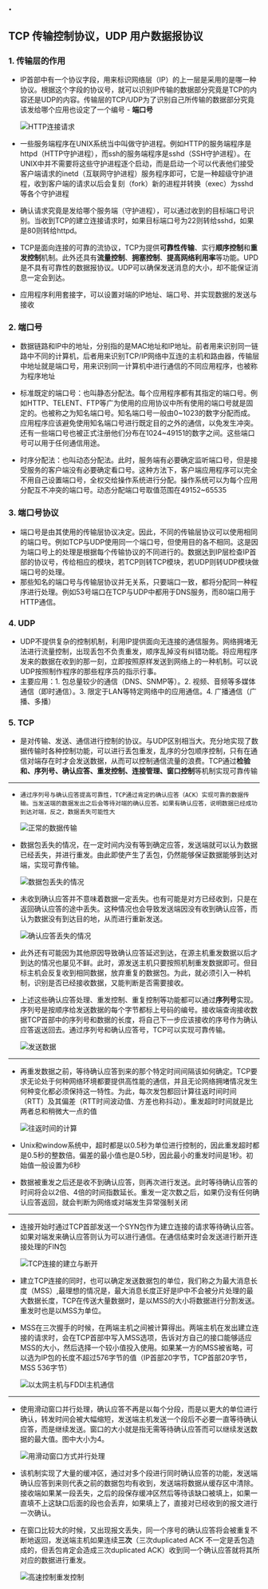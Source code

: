 ## .

## TCP 传输控制协议，UDP 用户数据报协议

### 1. 传输层的作用

-   IP首部中有一个协议字段，用来标识网络层（IP）的上一层是采用的是哪一种协议。根据这个字段的协议号，就可以识别IP传输的数据部分究竟是TCP的内容还是UDP的内容。传输层的TCP/UDP为了识别自己所传输的数据部分究竟该发给哪个应用也设定了一个编号 - **端口号**

    ![HTTP连接请求](https://github.com/CyS2020/Notebook/raw/master/%E7%AC%94%E8%AE%B0%E5%9B%BE%E7%89%87/HTTP%E8%BF%9E%E6%8E%A5%E8%AF%B7%E6%B1%82.jpg)

-   一些服务端程序在UNIX系统当中叫做守护进程。例如HTTP的服务端程序是httpd（HTTP守护进程），而ssh的服务端程序是sshd（SSH守护进程）。在UNIX中并不需要将这些守护进程逐个启动，而是启动一个可以代表他们接受客户端请求的inetd（互联网守护进程）服务程序即可，它是一种超级守护进程，收到客户端的请求以后会复刻（fork）新的进程并转换（exec）为sshd等各个守护进程
-   确认请求究竟是发给哪个服务端（守护进程），可以通过收到的目标端口号识别。当收到TCP的建立连接请求时，如果目标端口号为22则转给sshd，如果是80则转给httpd。

-   TCP是面向连接的可靠的流协议，TCP为提供**可靠性传输**、实行**顺序控制**和**重发控制**机制。此外还具有**流量控制**、**拥塞控制**、**提高网络利用率**等功能。UPD是不具有可靠性的数据报协议。UDP可以确保发送消息的大小，却不能保证消息一定会到达。
-   应用程序利用套接字，可以设置对端的IP地址、端口号、并实现数据的发送与接收

### 2. 端口号

-   数据链路和IP中的地址，分别指的是MAC地址和IP地址。前者用来识别同一链路中不同的计算机，后者用来识别TCP/IP网络中互连的主机和路由器，传输层中地址就是端口号，用来识别同一计算机中进行通信的不同应用程序，也被称为程序地址
-   标准既定的端口号：也叫静态分配法。每个应用程序都有其指定的端口号。例如HTTP、TELENT、FTP等广为使用的应用协议中所有使用的端口号就是固定的。也被称之为知名端口号。知名端口号一般由0~1023的数字分配而成。应用程序应该避免使用知名端口号进行既定目的之外的通信，以免发生冲突。还有一些端口号也被正式注册他们分布在1024~49151的数字之间。这些端口号可以用于任何通信用途。

-   时序分配法：也叫动态分配法。此时，服务端有必要确定监听端口号，但是接受服务的客户端没有必要确定看口号。这种方法下，客户端应用程序可以完全不用自己设置端口号，全权交给操作系统进行分配。操作系统可以为每个应用分配互不冲突的端口号。动态分配端口号取值范围在49152~65535

### 3. 端口号协议

-   端口号是由其使用的传输层协议决定。因此，不同的传输层协议可以使用相同的端口号。例如TCP与UDP使用同一个端口号，但使用目的各不相同。这是因为端口号上的处理是根据每个传输协议的不同进行的。数据达到IP层检查IP首部的协议号，传给相应的模块，若TCP则转TCP模块，若UDP则转UDP模块做端口号的处理。
-   那些知名的端口号与传输层协议并无关系，只要端口一致，都将分配同一种程序进行处理。例如53号端口在TCP与UDP中都用于DNS服务，而80端口用于HTTP通信。

### 4. UDP

-   UDP不提供复杂的控制机制，利用IP提供面向无连接的通信服务。网络拥堵无法进行流量控制，出现丢包不负责重发，顺序乱掉没有纠错功能。将应用程序发来的数据在收到的那一刻，立即按照原样发送到网络上的一种机制。可以说UDP按照制作程序的那些程序员的指示行事。
-   主要应用：1. 包总量较少的通信（DNS、SNMP等）。2. 视频、音频等多媒体通信（即时通信）。3. 限定于LAN等特定网络中的应用通信。4. 广播通信（广播、多播）

### 5. TCP

-   是对传输、发送、通信进行控制的协议。与UDP区别相当大。充分地实现了数据传输时各种控制功能，可以进行丢包重发，乱序的分包顺序控制，只有在通信对端存在时才会发送数据，从而可以控制通信流量的浪费。TCP通过**检验和、序列号、确认应答、重发控制、连接管理、窗口控制**等机制实现可靠传输

---

-     通过序列号与确认应答提高可靠性，TCP通过肯定的确认应答（ACK）实现可靠的数据传输。当发送端的数据发出之后会等待对端的确认应答。如果有确认应答，说明数据已经成功到达对端，反之，数据丢失可能性大

    ![正常的数据传输](https://github.com/CyS2020/Notebook/raw/master/%E7%AC%94%E8%AE%B0%E5%9B%BE%E7%89%87/%E6%AD%A3%E5%B8%B8%E7%9A%84%E6%95%B0%E6%8D%AE%E4%BC%A0%E8%BE%93.jpg)

-   数据包丢失的情况，在一定时间内没有等到确定应答，发送端就可以认为数据已经丢失，并进行重发。由此即使产生了丢包，仍然能够保证数据能够到达对端，实现可靠传输。

    ![数据包丢失的情况](https://github.com/CyS2020/Notebook/raw/master/%E7%AC%94%E8%AE%B0%E5%9B%BE%E7%89%87/%E6%95%B0%E6%8D%AE%E5%8C%85%E4%B8%A2%E5%A4%B1%E7%9A%84%E6%83%85%E5%86%B5.jpg)

-   未收到确认应答并不意味着数据一定丢失。也有可能是对方已经收到，只是在返回确认应答的途中丢失。这种情况也会导致发送端因没有收到确认应答，而认为数据没有到达目的地，从而进行重新发送。

    ![确认应答丢失的情况](https://github.com/CyS2020/Notebook/raw/master/%E7%AC%94%E8%AE%B0%E5%9B%BE%E7%89%87/%E7%A1%AE%E8%AE%A4%E5%BA%94%E7%AD%94%E4%B8%A2%E5%A4%B1%E7%9A%84%E6%83%85%E5%86%B5.jpg)

-   此外还有可能因为其他原因导致确认应答延迟到达，在源主机重发数据以后才到达的情况也屡见不鲜。此时，源发送主机只要按照机制重发数据即可。但目标主机会反复收到相同数据，放弃重复的数据包。为此，就必须引入一种机制，识别是否已经接收数据，又能判断是否需要接收。

-   上述这些确认应答处理、重发控制、重复控制等功能都可以通过**序列号**实现。序列号是按顺序给发送数据的每个字节都标上号码的编号。接收端查询接收数据TCP首部中的序列号和数据的长度，将自己下一步应该接收的序号作为确认应答返送回去。通过序列号和确认应答号，TCP可以实现可靠传输。

    ![发送数据](https://github.com/CyS2020/Notebook/raw/master/%E7%AC%94%E8%AE%B0%E5%9B%BE%E7%89%87/%E5%8F%91%E9%80%81%E6%95%B0%E6%8D%AE.jpg)

---

-   再重发数据之前，等待确认应答到来的那个特定时间间隔该如何确定。TCP要求无论处于何种网络环境都要提供高性能的通信，并且无论网络拥堵情况发生何种变化都必须保持这一特性。为此，每次发包都回计算往返时间时间（RTT）及其偏差（RTT时间波动值、方差也称抖动）。重发超时时间就是比两者总和稍微大一点的值

    ![往返时间的计算](https://github.com/CyS2020/Notebook/raw/master/%E7%AC%94%E8%AE%B0%E5%9B%BE%E7%89%87/%E5%BE%80%E8%BF%94%E6%97%B6%E9%97%B4%E7%9A%84%E8%AE%A1%E7%AE%97.jpg)

-   Unix和window系统中，超时都是以0.5秒为单位进行控制的，因此重发超时都是0.5秒的整数倍。偏差的最小值也是0.5秒，因此最小的重发时间是1秒。初始值一般设置为6秒

-   数据被重发之后还是收不到确认应答，则再次进行发送。此时等待确认应答的时间将会以2倍、4倍的时间指数延长。重发一定次数之后，如果仍没有任何确认应答返回，就会判断为网络或对端发生异常强制关闭

---

-   连接开始时通过TCP首部发送一个SYN包作为建立连接的请求等待确认应答。如果对端发来确认应答则认为可以进行通信。在通信结束时会发送进行断开连接处理的FIN包

    ![TCP连接的建立与断开](https://github.com/CyS2020/Notebook/raw/master/%E7%AC%94%E8%AE%B0%E5%9B%BE%E7%89%87/TCP%E8%BF%9E%E6%8E%A5%E7%9A%84%E5%BB%BA%E7%AB%8B%E4%B8%8E%E6%96%AD%E5%BC%80.jpg)

-   建立TCP连接的同时，也可以确定发送数据包的单位，我们称之为最大消息长度（MSS）,最理想的情况是，最大消息长度正好是IP中不会被分片处理的最大数据长度，TCP在传送大量数据时，是以MSS的大小将数据进行分割发送。重发时也是以MSS为单位。

-   MSS在三次握手的时候，在两端主机之间被计算得出。两端主机在发出建立连接的请求时，会在TCP首部中写入MSS选项，告诉对方自己的接口能够适应MSS的大小，然后选择一个较小值投入使用。如果某一方的MSS被省略，可以选为IP包的长度不超过576字节的值（IP首部20字节，TCP首部20字节，MSS 536字节）

    ![以太网主机与FDDI主机通信](https://github.com/CyS2020/Notebook/raw/master/%E7%AC%94%E8%AE%B0%E5%9B%BE%E7%89%87/%E4%BB%A5%E5%A4%AA%E7%BD%91%E4%B8%BB%E6%9C%BA%E4%B8%8EFDDI%E4%B8%BB%E6%9C%BA%E9%80%9A%E4%BF%A1.jpg)

---

-   使用滑动窗口并行处理，确认应答不再是以每个分段，而是以更大的单位进行确认，转发时间会被大幅缩短，发送端主机发送一个段后不必要一直等待确认应答，而是继续发送。窗口的大小就是指无需等待确认应答而可以继续发送数据的最大值。图中大小为4。

    ![用滑动窗口方式并行处理]()

-   该机制实现了大量的缓冲区，通过对多个段进行同时确认应答的功能，发送端确认应答到来则代表之前的数据包均有收到，发送端将数据从缓存区中清除。接收端如果某一段丢失，之后的段保存缓冲区然后等待该缺口被填上，如果一直填不上这缺口后面的段也会丢弃，如果填上了，直接对已经收到的报文进行一次确认。

-   在窗口比较大的时候，又出现报文丢失，同一个序号的确认应答将会被重复不断地返回，发送端主机如果连续**三次**（三次duplicated ACK 不一定是丢包造成的，但丢包肯定会造成三次duplicated ACK）收到同一个确认应答就将其所对应的数据进行重发。

    ![高速控制重发控制]()